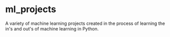 # ml_projects
A variety of machine learning projects created in the process of learning the in's and out's of machine learning in Python.
